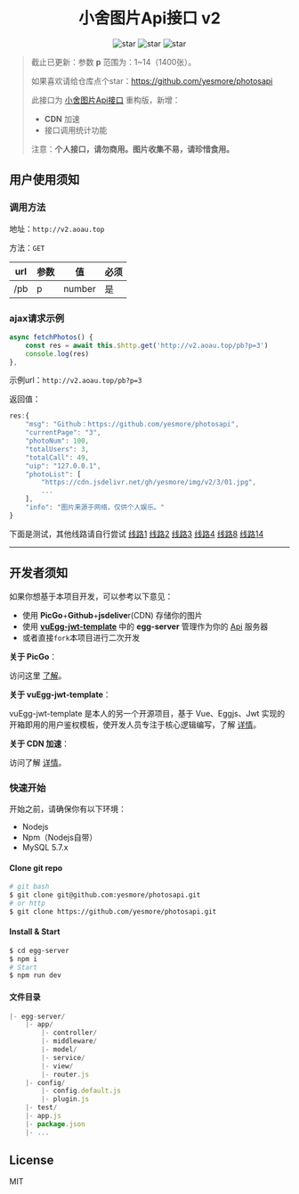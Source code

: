 <div align=center>
    <h1>小舍图片Api接口 v2</h1>
    <img src="https://img.shields.io/github/stars/yesmore/photosapi.svg" alt="star"/>
    <img src="https://img.shields.io/github/package-json/v/yesmore/photosapi" alt="star"/>
    <img src="https://img.shields.io/github/license/yesmore/photosapi" alt="star"/>
</div>




>截止已更新：参数 **p** 范围为：1~14（1400张）。
>
>
>
>如果喜欢请给仓库点个star：https://github.com/yesmore/photosapi
>
>此接口为 [小舍图片Api接口](https://github.com/yesmore/photosapi/tree/v1.0.0) 重构版，新增：
>
>- **CDN** 加速
>- 接口调用统计功能
>
>注意：**个人接口，请勿商用。图片收集不易，请珍惜食用。**



## 用户使用须知

### 调用方法

地址：`http://v2.aoau.top`

方法：`GET`

| url  | 参数 | 值     | 必须 |
| ---- | ---- | ------ | ---- |
| /pb  | p    | number | 是   |


### ajax请求示例

```js
async fetchPhotos() {
    const res = await this.$http.get('http://v2.aoau.top/pb?p=3')
    console.log(res)
},
```

示例url：`http://v2.aoau.top/pb?p=3`

返回值：

```js
res:{
	"msg": "Github：https://github.com/yesmore/photosapi",
	"currentPage": "3",
	"photoNum": 100,
	"totalUsers": 3,
	"totalCall": 49,
	"uip": "127.0.0.1",
	"photoList": [
		"https://cdn.jsdelivr.net/gh/yesmore/img/v2/3/01.jpg",
		...
	],
	"info": "图片来源于网络，仅供个人娱乐。"
}

```

下面是测试，其他线路请自行尝试
[线路1](https://cdn.jsdelivr.net/gh/yesmore/img/v2/1/01.jpg)
[线路2](https://cdn.jsdelivr.net/gh/yesmore/img/v2/2/01.jpg)
[线路3](https://cdn.jsdelivr.net/gh/yesmore/img/v2/3/01.jpg)
[线路4](https://cdn.jsdelivr.net/gh/yesmore/img/v2/4/01.jpg)
[线路8](https://cdn.jsdelivr.net/gh/yesmore/img/v2/8/01.jpg)
[线路14](https://cdn.jsdelivr.net/gh/yesmore/img/v2/14/01.jpg)

---

## 开发者须知

如果你想基于本项目开发，可以参考以下意见：

- 使用 **PicGo**+**Github**+**jsdelive**r(CDN) 存储你的图片
- 使用 **[vuEgg-jwt-template](https://github.com/yesmore/vue-egg-jwt-template)** 中的 **egg-server** 管理作为你的 <u>Api</u> 服务器
- 或者直接`fork`本项目进行二次开发

**关于 PicGo**：

访问这里 [了解]()。

**关于 vuEgg-jwt-template**：

vuEgg-jwt-template 是本人的另一个开源项目，基于 Vue、Eggjs、Jwt 实现的开箱即用的用户鉴权模板，使开发人员专注于核心逻辑编写，了解 [详情](https://github.com/yesmore/vue-egg-jwt-template)。

**关于 CDN 加速**：

访问了解 [详情](https://www.jsdelivr.com/?docs=gh)。

### 快速开始

开始之前，请确保你有以下环境：

- Nodejs
- Npm（Nodejs自带）
- MySQL 5.7.x

#### Clone git repo

```bash
# git bash
$ git clone git@github.com:yesmore/photosapi.git
# or http
$ git clone https://github.com/yesmore/photosapi.git
```

#### Install & Start

```bash
$ cd egg-server
$ npm i
# Start 
$ npm run dev
```

#### 文件目录

```js
|- egg-server/
	|- app/
		|- controller/
		|- middleware/
		|- model/
		|- service/
		|- view/
		|- router.js
	|- config/
		|- config.default.js
		|- plugin.js
	|- test/
	|- app.js
	|- package.json
	|- ...
```



## License

MIT
